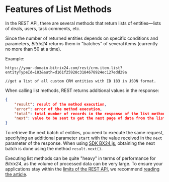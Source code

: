# Features of List Methods

In the REST API, there are several methods that return lists of entities—lists of deals, users, task comments, etc.

Since the number of returned entities depends on specific conditions and parameters, *Bitrix24* returns them in "batches" of several items (currently no more than 50 at a time).

Example:

```http
https://your-domain.bitrix24.com/rest/crm.item.list?entityTypeId=183&auth=d161f25928c3184678924ec127edd29a

//get a list of all custom CRM entities with ID 183 in JSON format.
```

When calling list methods, REST returns additional values in the response:

```json
{
    "result": result of the method execution,
    "error": error of the method execution,
    "total": total number of records in the response of the list method,
    "next": value to be sent to get the next page of data from the list method
}
```

To retrieve the next batch of entities, you need to execute the same request, specifying an additional parameter `start` with the value received in the `next` parameter of the response. When using [SDK BX24.js](../bx24-js-sdk/index.md), obtaining the next batch is done using the method `result.next()`.

Executing list methods can be quite "heavy" in terms of performance for *Bitrix24*, as the volume of processed data can be very large. To ensure your applications stay within the [limits of the REST API](../performance/limits.md), we recommend [reading the article](../performance/huge-data.md).